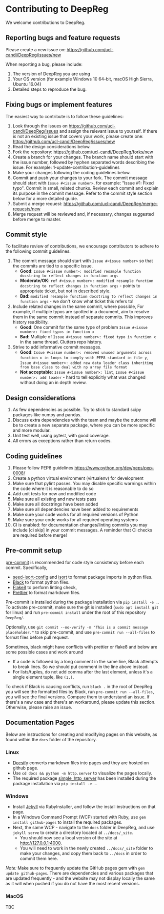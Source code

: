 # Contributing to DeepReg

We welcome contributions to DeepReg.

## Reporting bugs and feature requests

Please create a new issue on: https://github.com/ucl-candi/DeepReg/issues/new

When reporting a bug, please include:

1. The version of DeepReg you are using
2. Your OS version (for example Windows 10 64-bit, macOS High Sierra, Ubuntu 16.04)
3. Detailed steps to reproduce the bug.

## Fixing bugs or implement features

The easiest way to contribute is to follow these guidelines:

1. Look through the issues on https://github.com/ucl-candi/DeepReg/issues and assign the
   relevant issue to yourself. If there is not an existing issue that covers your work,
   please create one: https://github.com/ucl-candi/DeepReg/issues/new
2. Read the design considerations below.
3. Fork the repository: https://github.com/ucl-candi/DeepReg/forks/new
4. Create a branch for your changes. The branch name should start with the issue number,
   followed by hyphen separated words describing the issue. For example:
   1-update-contribution-guidelines
5. Make your changes following the coding guidelines below.
6. Commit and push your changes to your fork. The commit message should start with
   `Issue #<issue number>`, for example: "Issue #1: Fixed typo". Commit in small,
   related chunks. Review each commit and explain its purpose in the commit message.
   Refer to the commit style section below for a more detailed guide.
7. Submit a merge request: https://github.com/ucl-candi/DeepReg/merge-requests/new
8. Merge request will be reviewed and, if necessary, changes suggested before merge to
   master.

## Commit style

To facilitate review of contributions, we encourage contributors to adhere to the
following commit guidelines.

1. The commit message should start with `Issue #<issue number>` so that the commits are
   tied to a specific issue.
   - **Good**:
     `Issue #<issue number>: modified resample function docstring to reflect changes in function args`
   - **Moderate/OK**:
     `ref #<issue number>: modified resample function docstring to reflect changes in function args` -
     points to appropriate ticket, but not in described style.
   - **Bad**:
     `modified resample function docstring to reflect changes in function args` - we
     don't know what ticket this refers to!
2. Include related changes in the same commit, where possible, For example, if multiple
   typos are spotted in a document, aim to resolve them in the same commit instead of
   separate commits. This improves history readibility.
   - **Good**: One commit for the same type of problem
     `Issue #<issue number>: fixed typos in function x`
   - **Bad**: Multiple of `Issue #<issue number>: fixed typo in function x` in the same
     thread. Clutters repo history.
3. Strive to add informative commit messages.
   - **Good**:
     `Issue #<issue number>: removed unused arguments across function x in loops to comply with PEP8 standard in file y`,
     `Issue #<issue number>: added new data loader class inheriting from base class to deal with np array file format`
   - **Not acceptable**: `Issue #<issue number>: lint`,
     `Issue #<issue number>: add loader` - hard to tell explicitly what was changed
     without doing an in depth review.

## Design considerations

1. As few dependencies as possible. Try to stick to standard scipy packages like numpy
   and pandas.
2. Discuss extra dependencies with the team and maybe the outcome will be to create a
   new separate package, where you can be more specific and more modular.
3. Unit test well, using pytest, with good coverage.
4. All errors as exceptions rather than return codes.

## Coding guidelines

1. Please follow PEP8 guidelines https://www.python.org/dev/peps/pep-0008/
2. Create a python virtual environment (virtualenv) for development
3. Make sure that pylint passes. You may disable specific warnings within the code where
   it is reasonable to do so
4. Add unit tests for new and modified code
5. Make sure all existing and new tests pass
6. Make sure all docstrings have been added
7. Make sure all dependencies have been added to requirements
8. Make sure your code works for all required versions of Python
9. Make sure your code works for all required operating systems
10. CI is enabled: for documentation changes/linting commits you may include [ci skip]
    in your commit messages. A reminder that CI checks are required before merge!

## Pre-commit setup

[pre-commit](https://pre-commit.com/) is recommended for code style consistency before
each commit. Specifically,

- [seed-isort-config](https://github.com/asottile/seed-isort-config) and
  [isort](https://github.com/timothycrosley/isort) to format package imports in python
  files.
- [Black](https://github.com/psf/black) to format python files.
- [Flake8](https://gitlab.com/pycqa/flake8) to perform linting check,
- [Prettier](https://prettier.io/) to format markdown files.

Pre-commit is installed during the package installation via `pip install -e .`. To
activate pre-commit, make sure the git is installed (`sudo apt install git` for linux)
and run `pre-commit install` under the root of this repository `DeepReg/`.

Optionally, use `git commit --no-verify -m "This is a commit message placeholder."` to
skip pre-commit, and use `pre-commit run --all-files` to format files before pull
request.

Sometimes, black might have conflicts with prettier or flake8 and below are some
possible cases and work around

- If a code is followed by a long comment in the same line, Black attempts to break
  lines. So we should put comment in the line above instead.
- For lists/tuples, do not add comma after the last element, unless it's a single
  element tuple, like `(1,)`.

To check if Black is causing conflicts, run `black .` in the root of DeepReg you will
see the formatted files by Black, run `pre-commit run --all-files`, you will see the
final versions. Compare them to understand an issue. If there's a new case and there's
an workaround, please update this section. Otherwise, please raise an issue.

## Documentation Pages

Below are instructions for creating and modifying pages on this website, as found
 within the `docs` folder of the repository.

### Linux

- [Docsify](https://docsify.js.org/) converts markdown files into pages and they are
hosted on github page. 
- Use `cd docs && python -m http.server` to visualize the pages
locally.
- The required package
[simple_http_server](https://github.com/keijack/python-simple-http-server) has been
installed during the package installation via `pip install -e .`.

### Windows

- Install [Jekyll](https://jekyllrb.com/docs/installation/windows/) via RubyInstaller,
 and follow the install instructions on that page.
- In a Windows Command Prompt (WCP) started with Ruby, use `gem install github-pages`
 to install the required packages.
- Next, the same WCP - navigate to the `docs` folder in DeepReg, and use `jekyll serve`
 to create a directory located at `../docs/_site`. 
  - You should now see a local version of the site at http://127.0.0.1:4000. 
  - You will need to work in the newly created `../docs/_site` folder to make your
   changes, and copy them back to `../docs` in order to commit them here.

_Note:_ Make sure to frequently update the GitHub pages gem with 
`gem update github-pages`. There are dependencies and various packages that are updated
 frequently - and the website may not display locally the same as it will when pushed
  if you do not have the most recent versions.

### MacOS

TBC